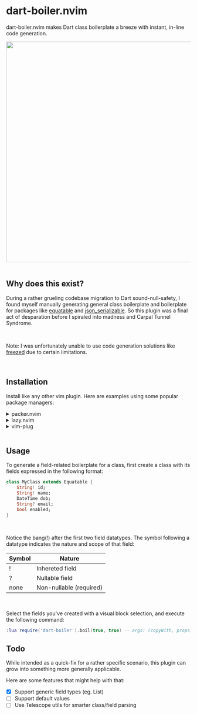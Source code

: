 # dart-boiler.nvim

dart-boiler.nvim makes Dart class boilerplate a breeze with instant, in-line code generation.

<div align="center">
    
<img width="600" src="https://user-images.githubusercontent.com/7101404/231954108-f0a763d9-b51a-45b0-979b-d44ec29e9cbd.gif">
    
</div>
    
<BR>
    
## Why does this exist?

During a rather grueling codebase migration to Dart sound-null-safety, I found myself manually generating general class boilerplate and boilerplate for packages like [equatable][] and [json_serializable][]. So this plugin was a final act of desparation before I spiraled into madness and Carpal Tunnel Syndrome.
    
<BR>

Note: I was unfortunately unable to use code generation solutions like [freezed][] due to certain limitations.

[equatable]: https://pub.dev/packages/equatable
[json_serializable]: https://pub.dev/packages/json_serializable
[freezed]: https://pub.dev/packages/freezed

<BR>

## Installation

Install like any other vim plugin.
Here are examples using some popular package managers:

<details>
<summary>packer.nvim</summary>

```lua
use 'rafaelcolladojr/dart-boiler.nvim'
```
</details>

<details>
<summary>lazy.nvim</summary>

```lua
{
    'rafaelcolladojr/dart-boiler.nvim'
}
```
</details>

<details>
<summary>vim-plug</summary>
### vim-plug 

```lua
Plug 'rafaelcolladojr/dart-boiler.nvim'
```
</details>

<BR>

## Usage

To generate a field-related boilerplate for a class, first create a class with its fields expressed in the following format:

```dart
class MyClass extends Equatable {
    String! id;
    String! name;
    DateTime dob;
    String? email;
    bool enabled;
}
```

<BR>

Notice the bang(!) after the first two field datatypes.
The symbol following a datatype indicates the nature and scope of that field:

| Symbol | Nature |
| --- | --- |
| ! | Inhereted field |
| ? | Nullable field |
| none | Non-nullable (required) |


<BR>

Select the fields you've created with a visual block selection, and execute the following command:

```lua
:lua require('dart-boiler').boil(true, true) -- args: (copyWith, props)
```

## Todo

While intended as a quick-fix for a rather specific scenario, this plugin can grow into something more generally applicable.

Here are some features that might help with that:

- [x] Support generic field types (eg. List<T>)
- [ ] Support default values
- [ ] Use Telescope utils for smarter class/field parsing

